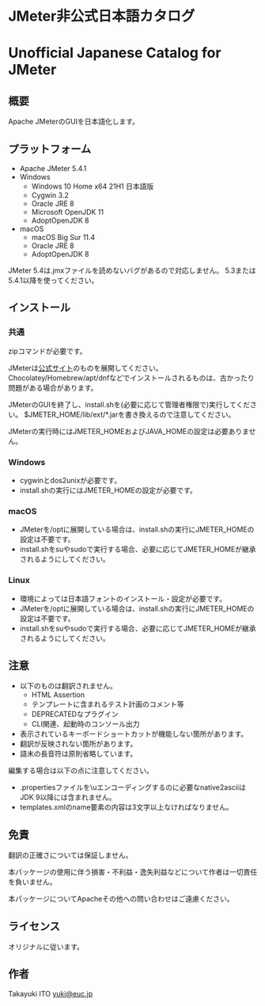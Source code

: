 ﻿# JMeter非公式日本語カタログ
# Unofficial Japanese Catalog for JMeter

## 概要

Apache JMeterのGUIを日本語化します。

## プラットフォーム

- Apache JMeter 5.4.1
- Windows
	- Windows 10 Home x64 21H1 日本語版
	- Cygwin 3.2
	- Oracle JRE 8
	- Microsoft OpenJDK 11
	- AdoptOpenJDK 8
- macOS
	- macOS Big Sur 11.4
	- Oracle JRE 8
	- AdoptOpenJDK 8

JMeter 5.4は.jmxファイルを読めないバグがあるので対応しません。
5.3または5.4.1以降を使ってください。

## インストール

### 共通

zipコマンドが必要です。

JMeterは[公式サイト](https://jmeter.apache.org/download_jmeter.cgi)のものを展開してください。
Chocolatey/Homebrew/apt/dnfなどでインストールされるものは、古かったり問題がある場合があります。

JMeterのGUIを終了し、install.shを(必要に応じて管理者権限で)実行してください。
$JMETER_HOME/lib/ext/\*.jarを書き換えるので注意してください。

JMeterの実行時にはJMETER_HOMEおよびJAVA_HOMEの設定は必要ありません。

### Windows

- cygwinとdos2unixが必要です。
- install.shの実行にはJMETER_HOMEの設定が必要です。

### macOS

- JMeterを/optに展開している場合は、install.shの実行にJMETER_HOMEの設定は不要です。
- install.shをsuやsudoで実行する場合、必要に応じてJMETER_HOMEが継承されるようにしてください。

### Linux

- 環境によっては日本語フォントのインストール・設定が必要です。
- JMeterを/optに展開している場合は、install.shの実行にJMETER_HOMEの設定は不要です。
- install.shをsuやsudoで実行する場合、必要に応じてJMETER_HOMEが継承されるようにしてください。

## 注意

- 以下のものは翻訳されません。
  - HTML Assertion
  - テンプレートに含まれるテスト計画のコメント等
  - DEPRECATEDなプラグイン
  - CLI関連、起動時のコンソール出力
- 表示されているキーボードショートカットが機能しない箇所があります。
- 翻訳が反映されない箇所があります。
- 語末の長音符は原則省略しています。

編集する場合は以下の点に注意してください。

- .propertiesファイルを\uエンコーディングするのに必要なnative2asciiはJDK 9以降には含まれません。
- templates.xmlのname要素の内容は3文字以上なければなりません。

## 免責

翻訳の正確さについては保証しません。

本パッケージの使用に伴う損害・不利益・逸失利益などについて作者は一切責任を負いません。

本パッケージについてApacheその他への問い合わせはご遠慮ください。

## ライセンス

オリジナルに従います。

## 作者

Takayuki ITO <yuki@euc.jp>

